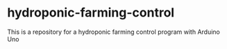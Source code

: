 # hydroponic-farming-control
This is a repository for a hydroponic farming control program with Arduino Uno
